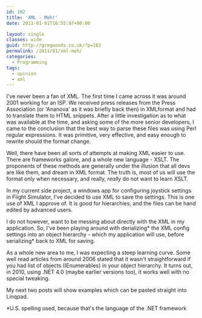 ```yaml
---
id: 102
title: 'XML - Meh!'
date: 2011-01-01T16:55:07+00:00

layout: single
classes: wide
guid: http://gregwoods.co.uk/?p=102
permalink: /2011/01/xml-meh/
categories:
  - Programming
tags:
  - opinion
  - xml
---
```

I've never been a fan of XML. The first time I came across it was around 2001 working for an ISP. We received press releases from the Press Association (or 'Ananova' as it was briefly back then) in XMLformat and had to translate them to HTML snippets. After a little investigation as to what was available at the time, and asking some of the more senior developers, I came to the conclusion that the best way to parse these files was using Perl regular expressions. It was primitive, very effective, and easy enough to rewrite should the format change.

Well, there have been all sorts of attempts at making XML easier to use. There are frameworks galore, and a whole new language - XSLT. The proponents of these methods are generally under the illusion that all devs are like them, and dream in XML format. The truth is, most of us will use the format only when necessary, and really, _really_ do not want to learn XSLT.

In my current side project, a windows app for configuring joystick settings in Flight Simulator, I've decided to use XML to save the settings. This is one use of XML I approve of. It is good for hierarchies, and the files can be hand edited by advanced users.

I do not however, want to be messing about directly with the XML in my application. So, I've been playing around with derializing\* the XML config settings into an object hierarchy - which my application will use, before serializing\* back to XML for saving. 

As a whole new area to me, I was expecting a steep learning curve. Some well read articles from around 2006 stated that it wasn't straightforward if you had list of objects (IEnumerables) in your object hierarchy. It turns out, in 2010, using .NET 4.0 (maybe earlier versions too), it works well with no special tweaking.

My next two posts will show examples which can be pasted straight into Linqpad.

*U.S. spelling used, because that's the language of the .NET framework
